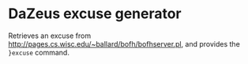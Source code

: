 # DaZeus excuse generator
Retrieves an excuse from http://pages.cs.wisc.edu/~ballard/bofh/bofhserver.pl, and provides the `}excuse` command.
